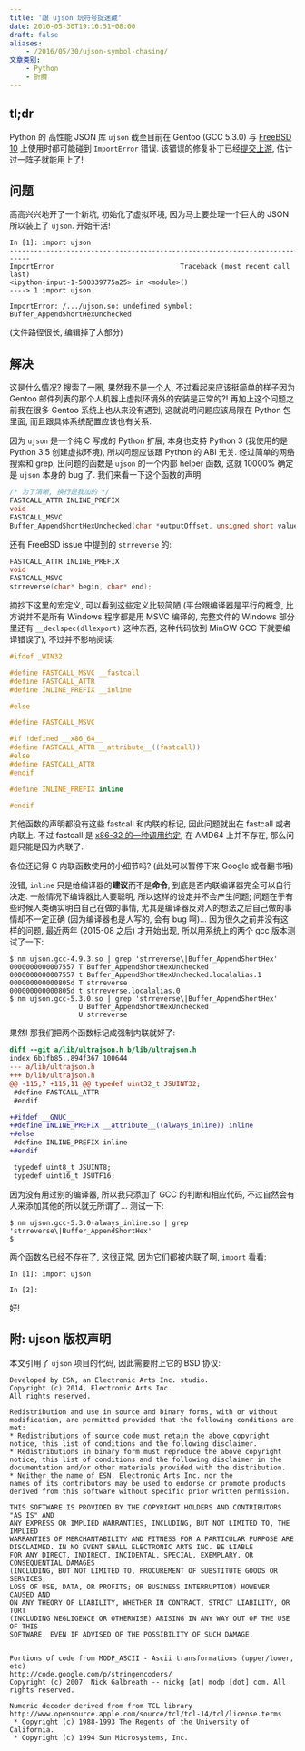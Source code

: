 ```yaml
---
title: '跟 ujson 玩符号捉迷藏'
date: 2016-05-30T19:16:51+08:00
draft: false
aliases:
    - /2016/05/30/ujson-symbol-chasing/
文章类别:
    - Python
    - 折腾
---
```


## tl;dr

Python 的 高性能 JSON 库 `ujson` 截至目前在 Gentoo (GCC 5.3.0) 与
[FreeBSD 10][upstream-issue-freebsd] 上使用时都可能碰到 `ImportError` 错误.
该错误的修复补丁已经[提交上游][pr], 估计过一阵子就能用上了!

[upstream-issue-freebsd]: https://github.com/esnme/ultrajson/issues/180
[pr]: https://github.com/esnme/ultrajson/pull/222


## 问题

高高兴兴地开了一个新坑, 初始化了虚拟环境, 因为马上要处理一个巨大的 JSON
所以装上了 `ujson`. 开始干活!

```
In [1]: import ujson
---------------------------------------------------------------------------
ImportError                               Traceback (most recent call last)
<ipython-input-1-580339775a25> in <module>()
----> 1 import ujson

ImportError: /.../ujson.so: undefined symbol: Buffer_AppendShortHexUnchecked
```

(文件路径很长, 编辑掉了大部分)


## 解决

这是什么情况? 搜索了一圈, 果然我[不是][gentoo-ml][一个人][upstream-issue-freebsd],
不过看起来应该挺简单的样子因为 Gentoo 邮件列表的那个人机器上虚拟环境外的安装是正常的?!
再加上这个问题之前我在很多 Gentoo 系统上也从来没有遇到, 这就说明问题应该局限在
Python 包里面, 而且跟具体系统配置应该也有关系.

[gentoo-ml]: https://archives.gentoo.org/gentoo-user/message/a17dc1393d347a89f63d8e0db4734e6e

因为 `ujson` 是一个纯 C 写成的 Python 扩展, 本身也支持 Python 3 (我使用的是
Python 3.5 创建虚拟环境), 所以问题应该跟 Python 的 ABI 无关. 经过简单的网络搜索和
grep, 出问题的函数是 `ujson` 的一个内部 helper 函数, 这就 10000% 确定是 `ujson`
本身的 bug 了. 我们来看一下这个函数的声明:

```c
/* 为了清晰, 换行是我加的 */
FASTCALL_ATTR INLINE_PREFIX
void
FASTCALL_MSVC
Buffer_AppendShortHexUnchecked(char *outputOffset, unsigned short value);
```

还有 FreeBSD issue 中提到的 `strreverse` 的:

```c
FASTCALL_ATTR INLINE_PREFIX
void
FASTCALL_MSVC
strreverse(char* begin, char* end);
```

摘抄下这里的宏定义, 可以看到这些定义比较简陋 (平台跟编译器是平行的概念,
比方说并不是所有 Windows 程序都是用 MSVC 编译的,
完整文件的 Windows 部分里还有 `__declspec(dllexport)` 这种东西,
这种代码放到 MinGW GCC 下就要编译错误了), 不过并不影响阅读:

```c
#ifdef _WIN32

#define FASTCALL_MSVC __fastcall
#define FASTCALL_ATTR
#define INLINE_PREFIX __inline

#else

#define FASTCALL_MSVC

#if !defined __x86_64__
#define FASTCALL_ATTR __attribute__((fastcall))
#else
#define FASTCALL_ATTR
#endif

#define INLINE_PREFIX inline

#endif
```

其他函数的声明都没有这些 fastcall 和内联的标记, 因此问题就出在 fastcall 或者内联上.
不过 fastcall 是 [x86-32 的一种调用约定][fastcall-wiki], 在 AMD64 上并不存在,
那么问题只能是因为内联了.

[fastcall-wiki]: https://en.wikipedia.org/wiki/X86_calling_conventions#Microsoft_fastcall

各位还记得 C 内联函数使用的小细节吗? (此处可以暂停下来 Google 或者翻书哦)

没错, `inline` 只是给编译器的**建议**而不是**命令**, 到底是否内联编译器完全可以自行决定.
一般情况下编译器比人要聪明, 所以这样的设定并不会产生问题;
问题在于有些时候人类确实明白自己在做的事情,
尤其是编译器反对人的想法之后自己做的事情却不一定正确 (因为编译器也是人写的, 会有 bug 啊)...
因为很久之前并没有这样的问题, 最近两年 (2015-08 之后) 才开始出现,
所以用系统上的两个 gcc 版本测试了一下:

```
$ nm ujson.gcc-4.9.3.so | grep 'strreverse\|Buffer_AppendShortHex'
0000000000007557 T Buffer_AppendShortHexUnchecked
0000000000007557 t Buffer_AppendShortHexUnchecked.localalias.1
000000000000805d T strreverse
000000000000805d t strreverse.localalias.0
$ nm ujson.gcc-5.3.0.so | grep 'strreverse\|Buffer_AppendShortHex'
                 U Buffer_AppendShortHexUnchecked
                 U strreverse
```

果然! 那我们把两个函数标记成强制内联就好了:

```diff
diff --git a/lib/ultrajson.h b/lib/ultrajson.h
index 6b1fb85..894f367 100644
--- a/lib/ultrajson.h
+++ b/lib/ultrajson.h
@@ -115,7 +115,11 @@ typedef uint32_t JSUINT32;
 #define FASTCALL_ATTR
 #endif

+#ifdef __GNUC__
+#define INLINE_PREFIX __attribute__((always_inline)) inline
+#else
 #define INLINE_PREFIX inline
+#endif

 typedef uint8_t JSUINT8;
 typedef uint16_t JSUTF16;
```

因为没有用过别的编译器, 所以我只添加了 GCC 的判断和相应代码,
不过自然会有人来添加其他的所以就无所谓了...
测试一下:

```
$ nm ujson.gcc-5.3.0-always_inline.so | grep 'strreverse\|Buffer_AppendShortHex'
$
```

两个函数名已经不存在了, 这很正常, 因为它们都被内联了啊, `import` 看看:

```
In [1]: import ujson

In [2]:
```

好!


## 附: ujson 版权声明

本文引用了 `ujson` 项目的代码, 因此需要附上它的 BSD 协议:

```
Developed by ESN, an Electronic Arts Inc. studio.
Copyright (c) 2014, Electronic Arts Inc.
All rights reserved.

Redistribution and use in source and binary forms, with or without
modification, are permitted provided that the following conditions are met:
* Redistributions of source code must retain the above copyright
notice, this list of conditions and the following disclaimer.
* Redistributions in binary form must reproduce the above copyright
notice, this list of conditions and the following disclaimer in the
documentation and/or other materials provided with the distribution.
* Neither the name of ESN, Electronic Arts Inc. nor the
names of its contributors may be used to endorse or promote products
derived from this software without specific prior written permission.

THIS SOFTWARE IS PROVIDED BY THE COPYRIGHT HOLDERS AND CONTRIBUTORS "AS IS" AND
ANY EXPRESS OR IMPLIED WARRANTIES, INCLUDING, BUT NOT LIMITED TO, THE IMPLIED
WARRANTIES OF MERCHANTABILITY AND FITNESS FOR A PARTICULAR PURPOSE ARE
DISCLAIMED. IN NO EVENT SHALL ELECTRONIC ARTS INC. BE LIABLE
FOR ANY DIRECT, INDIRECT, INCIDENTAL, SPECIAL, EXEMPLARY, OR CONSEQUENTIAL DAMAGES
(INCLUDING, BUT NOT LIMITED TO, PROCUREMENT OF SUBSTITUTE GOODS OR SERVICES;
LOSS OF USE, DATA, OR PROFITS; OR BUSINESS INTERRUPTION) HOWEVER CAUSED AND
ON ANY THEORY OF LIABILITY, WHETHER IN CONTRACT, STRICT LIABILITY, OR TORT
(INCLUDING NEGLIGENCE OR OTHERWISE) ARISING IN ANY WAY OUT OF THE USE OF THIS
SOFTWARE, EVEN IF ADVISED OF THE POSSIBILITY OF SUCH DAMAGE.


Portions of code from MODP_ASCII - Ascii transformations (upper/lower, etc)
http://code.google.com/p/stringencoders/
Copyright (c) 2007  Nick Galbreath -- nickg [at] modp [dot] com. All rights reserved.

Numeric decoder derived from from TCL library
http://www.opensource.apple.com/source/tcl/tcl-14/tcl/license.terms
 * Copyright (c) 1988-1993 The Regents of the University of California.
 * Copyright (c) 1994 Sun Microsystems, Inc.
```


<!-- vim:set ai et ts=4 sw=4 sts=4 fenc=utf-8: -->
